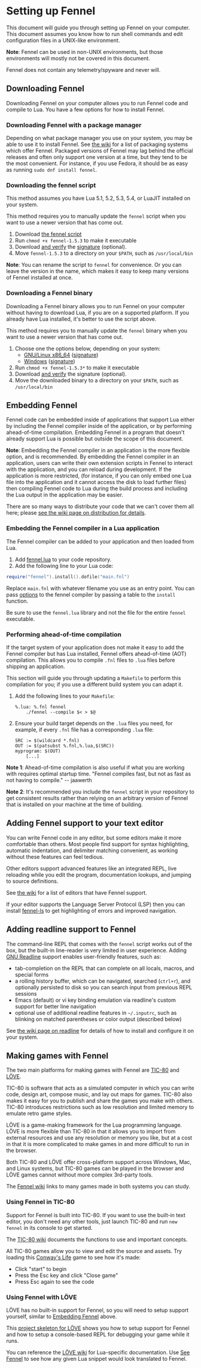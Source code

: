 # Setting up Fennel

This document will guide you through setting up Fennel on your
computer. This document assumes you know how to run shell commands and
edit configuration files in a UNIX-like environment.

**Note**: Fennel can be used in non-UNIX environments, but those environments
will mostly not be covered in this document.

Fennel does not contain any telemetry/spyware and never will.


## Downloading Fennel

Downloading Fennel on your computer allows you to run Fennel code and
compile to Lua. You have a few options for how to install Fennel.


### Downloading Fennel with a package manager

Depending on what package manager you use on your system, you may be
able to use it to install Fennel. See [the
wiki](https://wiki.fennel-lang.org/Packaging) for a list of packaging
systems which offer Fennel. Packaged versions of Fennel may lag behind
the official releases and often only support one version at a time,
but they tend to be the most convenient. For instance, if you use
Fedora, it should be as easy as running `sudo dnf install fennel`.


### Downloading the fennel script

This method assumes you have Lua 5.1, 5.2, 5.3, 5.4, or LuaJIT
installed on your system.

This method requires you to manually update the `fennel` script when
you want to use a newer version that has come out.

1. Download [the fennel script](https://fennel-lang.org/downloads/fennel-1.5.3)
2. Run `chmod +x fennel-1.5.3` to make it executable
3. Download [and verify](https://fennel-lang.org/security#signatures)
   the [signature](https://fennel-lang.org/downloads/fennel-1.5.3.asc)
   (optional).
4. Move `fennel-1.5.3` to a directory on your `$PATH`, such as `/usr/local/bin`

**Note**: You can rename the script to `fennel` for convenience. Or
you can leave the version in the name, which makes it easy to keep
many versions of Fennel installed at once.


### Downloading a Fennel binary

Downloading a Fennel binary allows you to run Fennel on your computer without
having to download Lua, if you are on a supported platform. If you
already have Lua installed, it's better to use the script above.

This method requires you to manually update the `fennel` binary when
you want to use a newer version that has come out.

 1. Choose one the options below, depending on your system:
      - [GNU/Linux x86_64](https://fennel-lang.org/downloads/fennel-1.5.3-x86_64)
        ([signature](https://fennel-lang.org/downloads/fennel-1.5.3-x86_64.asc))
      - [Windows](https://fennel-lang.org/downloads/fennel-1.5.3.exe)
        ([signature](https://fennel-lang.org/downloads/fennel-1.5.3.exe.asc))
 2. Run `chmod +x fennel-1.5.3*` to make it executable
 3. Download [and verify](https://fennel-lang.org/security#signatures) the signature
    (optional).
 4. Move the downloaded binary to a directory on your `$PATH`, such as `/usr/local/bin`


## Embedding Fennel

Fennel code can be embedded inside of applications that support Lua
either by including the Fennel compiler inside of the application,
or by performing ahead-of-time compilation. Embedding Fennel in a
program that doesn't already support Lua is possible but outside the
scope of this document.

**Note**: Embedding the Fennel compiler in an application is the more
flexible option, and is recommended. By embedding the Fennel compiler
in an application, users can write their own extension scripts in
Fennel to interact with the application, and you can reload during
development. If the application is more restricted, (for instance, if
you can only embed one Lua file into the application and it cannot
access the disk to load further files) then compiling Fennel code to
Lua during the build process and including the Lua output in the
application may be easier.

There are so many ways to distribute your code that we can't cover
them all here; please [see the wiki page on distribution for details](https://wiki.fennel-lang.org/Distribution).


### Embedding the Fennel compiler in a Lua application

The Fennel compiler can be added to your application and then loaded from Lua.

 1. Add [fennel.lua](https://fennel-lang.org/downloads/fennel-1.5.3.lua) to your code repository.
 2. Add the following line to your Lua code:

```lua
require("fennel").install().dofile("main.fnl")
```

Replace `main.fnl` with whatever filename you use as an entry
point. You can pass [options](api.md) to the fennel compiler by
passing a table to the `install` function.

Be sure to use the `fennel.lua` library and not the file for the
entire `fennel` executable.

### Performing ahead-of-time compilation

If the target system of your application does not make it easy to add
the Fennel compiler but has Lua installed, Fennel offers ahead-of-time
(AOT) compilation. This allows you to compile `.fnl` files to `.lua`
files before shipping an application.

This section will guide you through updating a `Makefile` to perform
this compilation for you; if you use a different build system you can
adapt it.

 1. Add the following lines to your `Makefile`:

    ```
    %.lua: %.fnl fennel
    	./fennel --compile $< > $@
    ```

 2. Ensure your build target depends on the `.lua` files you need, for
    example, if every `.fnl` file has a corresponding `.lua` file:

    ```
    SRC := $(wildcard *.fnl)
    OUT := $(patsubst %.fnl,%.lua,$(SRC))
    myprogram: $(OUT)
        [...]
    ```


**Note 1**: Ahead-of-time compilation is also useful if what you are
working with requires optimal startup time. "Fennel compiles fast,
but not as fast as not having to compile." -- jaawerth

**Note 2**: It's recommended you include the `fennel` script in your
repository to get consistent results rather than relying on an
arbitrary version of Fennel that is installed on your machine at the
time of building.


## Adding Fennel support to your text editor

You can write Fennel code in any editor, but some editors make it more
comfortable than others. Most people find support for syntax
highlighting, automatic indentation, and delimiter matching
convenient, as working without these features can feel tedious.

Other editors support advanced features like an integrated REPL, live
reloading while you edit the program, documentation lookups, and
jumping to source definitions.

See [the wiki](https://wiki.fennel-lang.org/Editors)
for a list of editors that have Fennel support.

If your editor supports the Language Server Protocol (LSP) then you
can install [fennel-ls](https://git.sr.ht/~xerool/fennel-ls) to get
highlighting of errors and improved navigation.


## Adding readline support to Fennel

The command-line REPL that comes with the `fennel` script works out of the box, but
the built-in line-reader is very limited in user experience. Adding
[GNU Readline](https://tiswww.case.edu/php/chet/readline/rltop.html)
support enables user-friendly features, such as:

  - tab-completion on the REPL that can complete on all locals, macros, and special forms
  - a rolling history buffer, which can be navigated, searched (`ctrl+r`), and optionally
    persisted to disk so you can search input from previous REPL sessions
  - Emacs (default) or vi key binding emulation via readline's custom support for better line
    navigation
  - optional use of additional readline features in `~/.inputrc`, such as blinking
    on matched parentheses or color output (described below)

See [the wiki page on readline](https://wiki.fennel-lang.org/Readline)
for details of how to install and configure it on your system.

## Making games with Fennel

The two main platforms for making games with Fennel are
[TIC-80](https://tic80.com) and [LÖVE](https://love2d.org/).

TIC-80 is software that acts as a simulated computer in which you can write
code, design art, compose music, and lay out maps for games. TIC-80
also makes it easy for you to publish and share the games you make
with others. TIC-80 introduces restrictions such as low resolution and
limited memory to emulate retro game styles.

LÖVE is a game-making framework for the Lua programming language. LÖVE
is more flexible than TIC-80 in that it allows you to import from
external resources and use any resolution or memory you like, but at a
cost in that it is more complicated to make games in and more
difficult to run in the browser.

Both TIC-80 and LÖVE offer cross-platform support across Windows, Mac,
and Linux systems, but TIC-80 games can be played in the browser and
LÖVE games cannot without more complex 3rd-party tools.

The [Fennel wiki](https://wiki.fennel-lang.org/Codebases) links
to many games made in both systems you can study.


### Using Fennel in TIC-80

Support for Fennel is built into TIC-80. If you want to use the
built-in text editor, you don't need any other tools, just launch
TIC-80 and run `new fennel` in its console to get started.

The [TIC-80 wiki](https://github.com/nesbox/TIC-80/wiki) documents
the functions to use and important concepts.

All TIC-80 games allow you to view and edit the source and assets. Try
loading this [Conway's Life](https://tic80.com/play?cart=656) game
to see how it's made:

  * Click "start" to begin
  * Press the Esc key and click "Close game"
  * Press Esc again to see the code


### Using Fennel with LÖVE

LÖVE has no built-in support for Fennel, so you will need to setup
support yourself, similar to [Embedding Fennel](#embedding-fennel) above.

This [project skeleton for LÖVE](https://gitlab.com/alexjgriffith/min-love2d-fennel)
shows you how to setup support for Fennel and how to setup a
console-based REPL for debugging your game while it runs.

You can reference the [LÖVE wiki](https://love2d.org/wiki/Main_Page)
for Lua-specific documentation. Use [See Fennel](/see) to see how any
given Lua snippet would look translated to Fennel.
